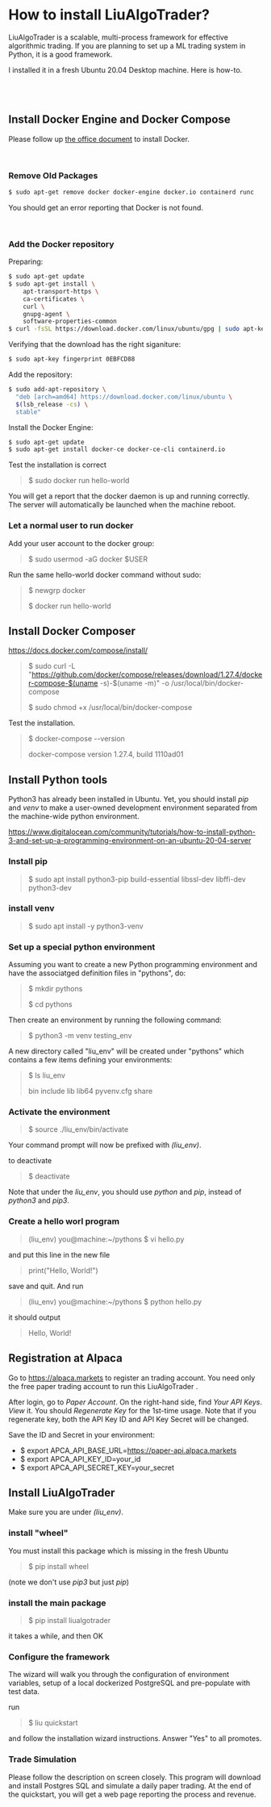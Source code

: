 # How to install LiuAlgoTrader?

LiuAlgoTrader is a scalable, multi-process framework for effective algorithmic trading. 
If you are planning to set up a ML trading system in Python, it is a good framework.

I installed it in a fresh Ubuntu 20.04 Desktop machine. Here is how-to.

<br />
<br />

## Install Docker Engine and Docker Compose

Please follow up [the office document](https://docs.docker.com/engine/install/ubuntu/) to install Docker.

<br />

### Remove Old Packages

```bash
$ sudo apt-get remove docker docker-engine docker.io containerd runc
```

You should get an error reporting that Docker is not found.

<br />

### Add the Docker repository

Preparing:
```bash
$ sudo apt-get update
$ sudo apt-get install \
    apt-transport-https \
    ca-certificates \
    curl \
    gnupg-agent \
    software-properties-common
$ curl -fsSL https://download.docker.com/linux/ubuntu/gpg | sudo apt-key add -
```

Verifying that the download has the right siganiture:

```bash
$ sudo apt-key fingerprint 0EBFCD88
```

Add the repository:
```bash
$ sudo add-apt-repository \
  "deb [arch=amd64] https://download.docker.com/linux/ubuntu \
  $(lsb_release -cs) \
  stable"
```

Install the Docker Engine:
```bash
$ sudo apt-get update
$ sudo apt-get install docker-ce docker-ce-cli containerd.io
```

Test the installation is correct
 
> $ sudo docker run hello-world
 
 You will get a report that the docker daemon is up and running correctly.
 The server will automatically be launched when the machine reboot.
 
### Let a normal user to run docker
 
 Add your user account to the docker group:
 
> $ sudo usermod -aG docker $USER
 
 Run the same hello-world docker command without sudo:

> $ newgrp docker
>
> $ docker run hello-world
 
 
## Install Docker Composer
 
 https://docs.docker.com/compose/install/
 
> $ sudo curl -L "https://github.com/docker/compose/releases/download/1.27.4/docker-compose-$(uname -s)-$(uname -m)" -o /usr/local/bin/docker-compose
>
> $ sudo chmod +x /usr/local/bin/docker-compose
 
 Test the installation.

> $ docker-compose --version
>
> docker-compose version 1.27.4, build 1110ad01


## Install Python tools
 
 Python3 has already been installed in Ubuntu. Yet, you should install *pip* and *venv* to make a user-owned development environment
 separated from the machine-wide python environment.
 
 https://www.digitalocean.com/community/tutorials/how-to-install-python-3-and-set-up-a-programming-environment-on-an-ubuntu-20-04-server
 
### Install pip
 
> $ sudo apt install python3-pip build-essential libssl-dev libffi-dev python3-dev
 
### install venv
 
> $ sudo apt install -y python3-venv
 
### Set up a special python environment
 
Assuming you want to create a new Python programming environment and have the associatged definition files in "pythons", do:

> $ mkdir pythons
>
> $ cd pythons
 
Then create an environment by running the following command:

> $ python3 -m venv testing_env

A new directory called "liu_env" will be created under "pythons" which contains a few items defining your environments:

> $ ls liu_env
>
> bin include lib lib64 pyvenv.cfg share

### Activate the environment

> $ source ./liu_env/bin/activate

Your command prompt will now be prefixed with _(liu_env)_.

to deactivate

> $ deactivate

Note that under the _liu_env_, you should use *python* and *pip*, instead of *python3* and *pip3*.

### Create a hello worl program

> (liu_env) you@machine:~/pythons $ vi hello.py

and put this line in the new file

> print("Hello, World!")

save and quit. And run

> (liu_env) you@machine:~/pythons $ python hello.py

it should output

> Hello, World!


## Registration at Alpaca

Go to https://alpaca.markets to register an trading account. You need only the free paper trading account to
run this LiuAlgoTrader . 

After login, go to _Paper Account_. On the right-hand side, find _Your API Keys_. _View_ it. 
You should _Regenerate Key_ for the 1st-time usage. Note that if you regenerate key, both the API Key ID and API Key Secret will be changed.

Save the ID and Secret in your environment:
 
- $ export APCA_API_BASE_URL=https://paper-api.alpaca.markets
- $ export APCA_API_KEY_ID=your_id
- $ export APCA_API_SECRET_KEY=your_secret


## Install LiuAlgoTrader

Make sure you are under _(liu_env)_. 

### install "wheel"

You must install this package which is missing in the fresh Ubuntu

> $ pip install wheel
 
 (note we don't use *pip3* but just *pip*)
 
 
### install the main package

> $ pip install liualgotrader

it takes a while, and then OK

### Configure the framework

The wizard will walk you through the configuration of environment variables, setup of a local dockerized PostgreSQL and pre-populate with test data.

run

> $ liu quickstart

and follow the installation wizard instructions. Answer "Yes" to all promotes.


### Trade Simulation

Please follow the description on screen closely. This program will download and install Postgres SQL and simulate a daily paper trading. At the end of the quickstart, you will get a web page reporting the process and revenue.

